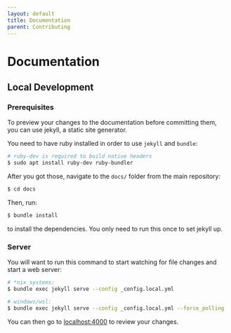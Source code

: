 ```yaml
---
layout: default
title: Documentation
parent: Contributing
---
```


# Documentation

## Local Development

### Prerequisites

To preview your changes to the documentation before committing them, you can use jekyll, a static site generator.

You need to have ruby installed in order to use `jekyll` and `bundle`:

```bash
# ruby-dev is required to build native headers
$ sudo apt install ruby-dev ruby-bundler
```

After you got those, navigate to the `docs/` folder from the main repository:

```bash
$ cd docs
```

Then, run:

```bash
$ bundle install
```

to install the dependencies. You only need to run this once to set jekyll up.

### Server

You will want to run this command to start watching for file changes and start a web server:

```bash
# *nix systems:
$ bundle exec jekyll serve --config _config.local.yml

# windows/wsl:
$ bundle exec jekyll serve --config _config.local.yml --force_polling
```

You can then go to [localhost:4000](http://localhost:4000/) to review your changes.
